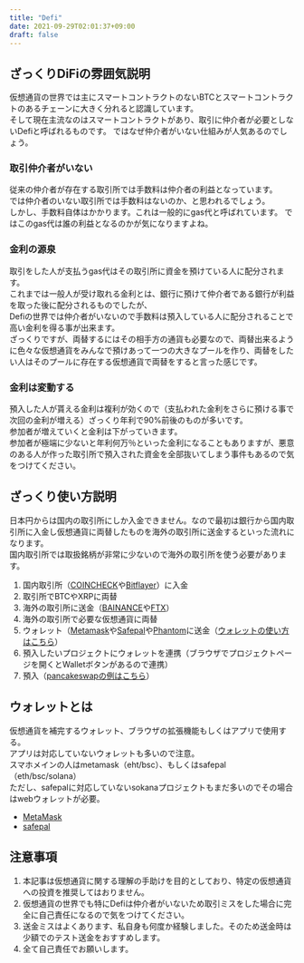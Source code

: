 ```yaml
---
title: "Defi"
date: 2021-09-29T02:01:37+09:00
draft: false
---
```


## ざっくりDiFiの雰囲気説明

仮想通貨の世界では主にスマートコントラクトのないBTCとスマートコントラクトのあるチェーンに大きく分れると認識しています。  
そして現在主流なのはスマートコントラクトがあり、取引に仲介者が必要としないDefiと呼ばれるものです。
ではなぜ仲介者がいない仕組みが人気あるのでしょう。

### 取引仲介者がいない

従来の仲介者が存在する取引所では手数料は仲介者の利益となっています。  
では仲介者のいない取引所では手数料はないのか、と思われるでしょう。  
しかし、手数料自体はかかります。これは一般的にgas代と呼ばれています。
ではこのgas代は誰の利益となるのかが気になりますよね。  

### 金利の源泉
取引をした人が支払うgas代はその取引所に資金を預けている人に配分されます。  
これまでは一般人が受け取れる金利とは、銀行に預けて仲介者である銀行が利益を取った後に配分されるものでしたが、  
Defiの世界では仲介者がいないので手数料は預入している人に配分されることで高い金利を得る事が出来ます。  
ざっくりですが、両替するにはその相手方の通貨も必要なので、両替出来るように色々な仮想通貨をみんなで預けあって一つの大きなプールを作り、両替をしたい人はそのプールに存在する仮想通貨で両替をすると言った感じです。

### 金利は変動する
預入した人が貰える金利は複利が効くので（支払われた金利をさらに預ける事で次回の金利が増える）ざっくり年利で90%前後のものが多いです。  
参加者が増えていくと金利は下がっていきます。  
参加者が極端に少ないと年利何万％といった金利になることもありますが、悪意のある人が作った取引所で預入された資金を全部抜いてしまう事件もあるので気をつけてください。

## ざっくり使い方説明

日本円からは国内の取引所にしか入金できません。なので最初は銀行から国内取引所に入金し仮想通貨に両替したものを海外の取引所に送金するといった流れになります。  
国内取引所では取扱銘柄が非常に少ないので海外の取引所を使う必要があります。

1. 国内取引所（[COINCHECK](https://coincheck.com/ja/)や[Bitflayer](https://bitflyer.com/invitation?id=rrgtz1r1&lang=ja-JP)）に入金
1. 取引所でBTCやXRPに両替
1. 海外の取引所に送金（[BAINANCE](https://accounts.binance.com/ja/register?ref=25096395)や[FTX](https://ftx.com/#a=34339172)）
1. 海外の取引所で必要な仮想通貨に両替
1. ウォレット（[Metamask](https://metamask.io/)や[Safepal](http://safepal.io/)や[Phantom](https://phantom.app/)に送金（[ウォレットの使い方はこちら](/how/wallet/)）
1. 預入したいプロジェクトにウォレットを連携（ブラウザでプロジェクトページを開くとWalletボタンがあるので連携）
1. 預入（[pancakeswapの例はこちら](/how/pancakeswap/)）

## ウォレットとは
仮想通貨を補完するウォレット、ブラウザの拡張機能もしくはアプリで使用する。  
アプリは対応していないウォレットも多いので注意。  
スマホメインの人はmetamask（eht/bsc）、もしくはsafepal（eth/bsc/solana）  
ただし、safepalに対応していないsokanaプロジェクトもまだ多いのでその場合はwebウォレットが必要。

- [MetaMask](https://metamask.io)
- [safepal](http://safepal.io)

## 注意事項

1. 本記事は仮想通貨に関する理解の手助けを目的としており、特定の仮想通貨への投資を推奨してはおりません。
1. 仮想通貨の世界でも特にDefiは仲介者がいないため取引ミスをした場合に完全に自己責任になるので気をつけてください。
1. 送金ミスはよくあります、私自身も何度か経験しました。そのため送金時は少額でのテスト送金をおすすめします。
1. 全て自己責任でお願いします。
